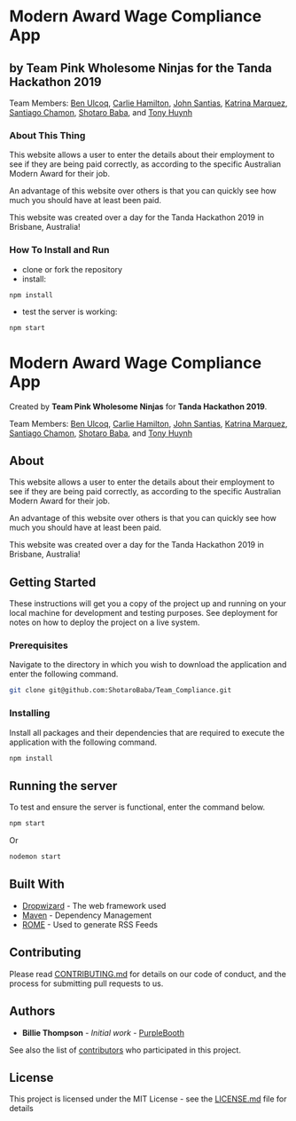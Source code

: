# Modern Award Wage Compliance App

## by Team Pink Wholesome Ninjas for the Tanda Hackathon 2019

Team Members: [Ben Ulcoq](https://github.com/BenUlcoq), [Carlie Hamilton](https://github.com/BlueCodeThree), [John Santias](https://github.com/AsianJohnBoi), [Katrina Marquez](https://github.com/katrinamarquez), [Santiago Chamon](https://github.com/llausa), [Shotaro Baba](https://github.com/ShotaroBaba), and [Tony Huynh](https://github.com/t-hnh10)

### About This Thing

This website allows a user to enter the details about their employment to see if they are being paid correctly, as according to the specific Australian Modern Award for their job.

An advantage of this website over others is that you can quickly see how much you should have at least been paid.

This website was created over a day for the Tanda Hackathon 2019 in Brisbane, Australia!

### How To Install and Run

* clone or fork the repository
* install:

```
npm install
```

* test the server is working:

```
npm start
```

# Modern Award Wage Compliance App

Created by **Team Pink Wholesome Ninjas** for **Tanda Hackathon 2019**.

Team Members: [Ben Ulcoq](https://github.com/BenUlcoq), [Carlie Hamilton](https://github.com/BlueCodeThree), [John Santias](https://github.com/AsianJohnBoi), [Katrina Marquez](https://github.com/katrinamarquez), [Santiago Chamon](https://github.com/llausa), [Shotaro Baba](https://github.com/ShotaroBaba), and [Tony Huynh](https://github.com/t-hnh10)

## About

This website allows a user to enter the details about their employment to see if they are being paid correctly, as according to the specific Australian Modern Award for their job.

An advantage of this website over others is that you can quickly see how much you should have at least been paid.

This website was created over a day for the Tanda Hackathon 2019 in Brisbane, Australia!

## Getting Started

These instructions will get you a copy of the project up and running on your local machine for development and testing purposes. See deployment for notes on how to deploy the project on a live system.

### Prerequisites

Navigate to the directory in which you wish to download the application and enter the following command.
```bash
git clone git@github.com:ShotaroBaba/Team_Compliance.git
```

### Installing

Install all packages and their dependencies that are required to execute the application with the following command.

```bash
npm install
```

## Running the server

To test and ensure the server is functional, enter the command below.

```bash
npm start
```

Or

```bash
nodemon start
```

## Built With

* [Dropwizard](http://www.dropwizard.io/1.0.2/docs/) - The web framework used
* [Maven](https://maven.apache.org/) - Dependency Management
* [ROME](https://rometools.github.io/rome/) - Used to generate RSS Feeds

## Contributing

Please read [CONTRIBUTING.md](https://gist.github.com/PurpleBooth/b24679402957c63ec426) for details on our code of conduct, and the process for submitting pull requests to us.

## Authors

* **Billie Thompson** - *Initial work* - [PurpleBooth](https://github.com/PurpleBooth)

See also the list of [contributors](https://github.com/your/project/contributors) who participated in this project.

## License

This project is licensed under the MIT License - see the [LICENSE.md](LICENSE.md) file for details